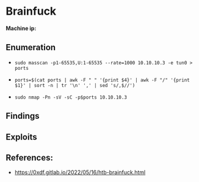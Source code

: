 # Brainfuck
**Machine ip:** 

## Enumeration
+ `sudo masscan -p1-65535,U:1-65535 --rate=1000 10.10.10.3 -e tun0 > ports`

+ `ports=$(cat ports | awk -F " " '{print $4}' | awk -F "/" '{print $1}' | sort -n | tr '\n' ',' | sed 's/,$//')`
+ `sudo nmap -Pn -sV -sC -p$ports 10.10.10.3`


## Findings


## Exploits


## References:
+ https://0xdf.gitlab.io/2022/05/16/htb-brainfuck.html
